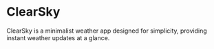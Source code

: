 # ClearSky
ClearSky is a minimalist weather app designed for simplicity, providing instant weather updates at a glance.
